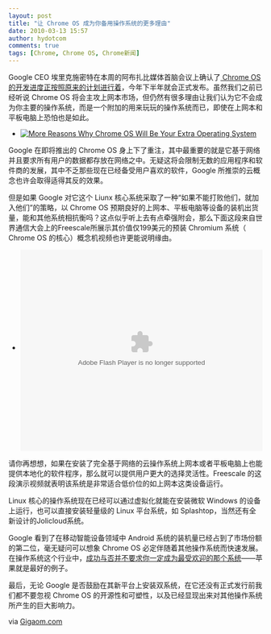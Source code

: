 ```yaml
---
layout: post
title: "让 Chrome OS 成为你备用操作系统的更多理由"
date: 2010-03-13 15:57
author: hydotcom
comments: true
tags: [Chrome, Chrome OS, Chrome新闻]
---
```

Google CEO 埃里克施密特在本周的阿布扎比媒体首脑会议上确认了[ Chrome OS 的开发进度正按照原来的计划进行着](http://www.chromi.org/archives/3576)，今年下半年就会正式发布。虽然我们之前已经听说 Chrome OS 将会主攻上网本市场，但仍然有很多理由让我们认为它不会成为你主要的操作系统，而是一个附加的用来玩玩的操作系统而已，即使在上网本和平板电脑上恐怕也是如此。


*   <a href="http://img.chromi.org/2010/03/More-Reasons-Why-Chrome-OS-Will-Be-Your-Extra-Operating-System.jpg">![](http://img.chromi.org/2010/03/More-Reasons-Why-Chrome-OS-Will-Be-Your-Extra-Operating-System.jpg "More Reasons Why Chrome OS Will Be Your Extra Operating System")</a>

Google 在即将推出的 Chrome OS 身上下了重注，其中最重要的就是它基于网络并且要求所有用户的数据都存放在网络之中。无疑这将会限制无数的应用程序和软件商的发展，其中不乏那些现在已经备受用户喜欢的软件，Google 所推崇的云概念也许会取得适得其反的效果。

但是如果 Google 对它这个 Liunx 核心系统采取了一种“如果不能打败他们，就加入他们”的策略，以 Chrome OS 预期良好的上网本、平板电脑等设备的装机出货量，能和其他系统相抗衡吗？这点似乎听上去有点牵强附会，那么下面这段来自世界通信大会上的Freescale所展示其价值仅199美元的预装 Chromium 系统（ Chrome OS 的核心）概念机视频也许更能说明缘由。<!--more-->


*   <p style="text-align: center;"><embed src="http://player.youku.com/player.php/sid/XMTU3MDI3MzI4/v.swf" quality="high" width="480" height="400" align="middle" allowScriptAccess="sameDomain" type="application/x-shockwave-flash"></embed>


请你再想想，如果在安装了完全基于网络的云操作系统上网本或者平板电脑上也能提供本地化的软件程序，那么就可以提供用户更大的选择灵活性。Freescale 的这段演示视频就表明该系统是非常适合低价位的如上网本这类设备运行。

Linux 核心的操作系统现在已经可以通过虚拟化就能在安装微软 Windows 的设备上运行，也可以直接安装轻量级的 Linux 平台系统，如 Splashtop，当然还有全新设计的Jolicloud系统。

Google 看到了在移动智能设备领域中 Android 系统的装机量已经占到了市场份额的第二位，毫无疑问可以想象 Chrome OS 必定伴随着其他操作系统而快速发展。在操作系统这个行业中，[成功与否并不要求你一定成为最受欢迎的那个系统](http://gigaom.com/2009/11/29/netbooks-the-disruptive-dual-os-future/)——苹果就是最好的例子。

最后，无论 Google 是否鼓励在其新平台上安装双系统，在它还没有正式发行前我们都不要忽视 Chrome OS 的开源性和可塑性，以及已经显现出来对其他操作系统所产生的巨大影响力。

via [Gigaom.com](http://gigaom.com/2010/03/12/more-reasons-why-chrome-os-will-be-your-extra-operating-system/)

